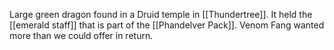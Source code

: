 Large green dragon found in a Druid temple in [[Thundertree]]. It held the [[emerald staff]] that is part of the [[Phandelver Pack]]. Venom Fang wanted more than we could offer in return.
